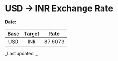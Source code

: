 # USD → INR Exchange Rate

**Date:** 

| Base | Target | Rate  |
|:----:|:------:|:-----:|
| USD  | INR    | 87.6073 |

_Last updated: _